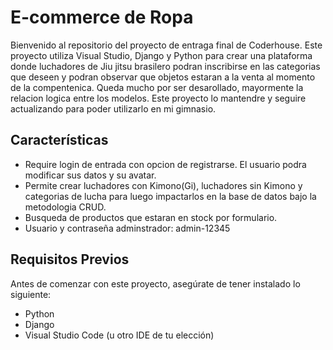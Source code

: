 # E-commerce de Ropa

Bienvenido al repositorio del proyecto de entraga final de Coderhouse. Este proyecto utiliza Visual Studio, Django y Python para crear una plataforma donde luchadores de Jiu jitsu brasilero podran inscribirse en las categorias que deseen y podran observar que objetos estaran a la venta al momento de la compentenica. Queda mucho por ser desarollado, mayormente la relacion logica entre los modelos. Este proyecto lo mantendre y seguire actualizando para poder utilizarlo en mi gimnasio.

## Características

- Require login de entrada con opcion de registrarse. El usuario podra modificar sus datos y su avatar.
- Permite crear luchadores con Kimono(Gi), luchadores sin Kimono y categorias de lucha para luego impactarlos en la base de datos bajo la metodologia CRUD.
- Busqueda de productos que estaran en stock por formulario.
- Usuario y contraseña adminstrador: admin-12345

## Requisitos Previos

Antes de comenzar con este proyecto, asegúrate de tener instalado lo siguiente:

- Python
- Django
- Visual Studio Code (u otro IDE de tu elección)


